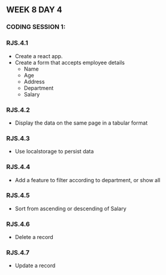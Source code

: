 ## WEEK 8 DAY 4

### CODING SESSION 1:

### RJS.4.1
- Create a react app.
- Create a form that accepts employee details
    -  Name
    -  Age
    -  Address
    -  Department
    -  Salary

### RJS.4.2
- Display the data on the same page in a tabular format

### RJS.4.3
- Use localstorage to persist data

### RJS.4.4
- Add a feature to filter according to department, or show all

### RJS.4.5
- Sort from ascending or descending of Salary

### RJS.4.6
- Delete a record

### RJS.4.7
- Update a record
